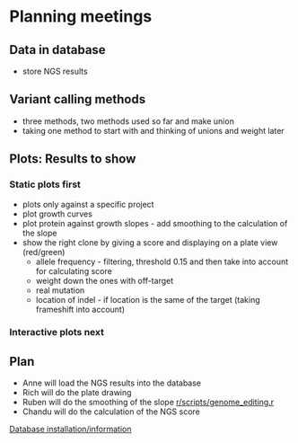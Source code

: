 # Planning meetings

## Data in database

- store NGS results

## Variant calling methods

- three methods, two methods used so far and make union
- taking one method to start with and thinking of unions and weight later

## Plots: Results to show

### Static plots first
- plots only against a specific project
- plot growth curves
- plot protein against growth slopes - add smoothing to the calculation of the slope
- show the right clone by giving a score and displaying on a plate view (red/green)
  - allele frequency - filtering, threshold 0.15 and then take into account for calculating score
  - weight down the ones with off-target
  - real mutation
  - location of indel - if location is the same of the target (taking frameshift into account)

### Interactive plots next

## Plan

- Anne will load the NGS results into the database
- Rich will do the plate drawing
- Ruben will do the smoothing of the slope [r/scripts/genome_editing.r](../r/scripts/genome_editing.r)
- Chandu will do the calculation of the NGS score

[Database installation/information](postgres.md)
